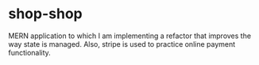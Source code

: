 # shop-shop
MERN application to which I am implementing a refactor that improves the way state is managed. Also, stripe is used to practice online payment functionality.
